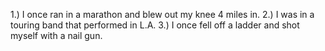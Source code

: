1.) I once ran in a marathon and blew out my knee 4 miles in.
2.) I was in a touring band that performed in L.A.
3.) I once fell off a ladder and shot myself with a nail gun.
